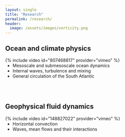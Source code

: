 ```yaml
---
layout: single
title: "Research"
permalink: /research/
header:
  image: /assets/images/vorticity.png
---
```



## Ocean and climate physics
<div style="width:500px; float: left">
    {% include video id="807468817" provider="vimeo" %}
</div>

- Mesoscale and submesoscale ocean dynamics
- Internal waves, turbulence and mixing
- General circulation of the South Atlantic

<br />
<br />

## Geophysical fluid dynamics
<div style="width:500px; float: left">
    {% include video id="148827022" provider="vimeo" %}
</div>

- Horizontal convection
- Waves, mean flows and their interactions





